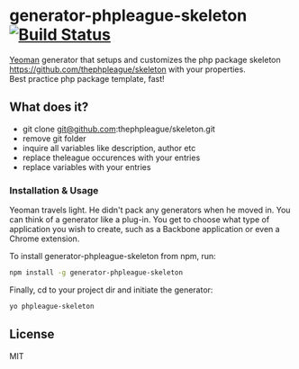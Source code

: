 # generator-phpleague-skeleton [![Build Status](https://secure.travis-ci.org/ivoba/generator-phpleague-skeleton.png?branch=master)](https://travis-ci.org/ivoba/generator-phpleague-skeleton)

[Yeoman](http://yeoman.io) generator that setups and customizes the php package skeleton https://github.com/thephpleague/skeleton with your properties.  
Best practice php package template, fast!

## What does it?
- git clone git@github.com:thephpleague/skeleton.git
- remove git folder
- inquire all variables like description, author etc
- replace theleague occurences with your entries
- replace variables with your entries

### Installation & Usage

Yeoman travels light. He didn't pack any generators when he moved in. You can think of a generator like a plug-in. You get to choose what type of application you wish to create, such as a Backbone application or even a Chrome extension.

To install generator-phpleague-skeleton from npm, run:

```bash
npm install -g generator-phpleague-skeleton
```

Finally, cd to your project dir and initiate the generator:

```bash
yo phpleague-skeleton
```


## License

MIT

